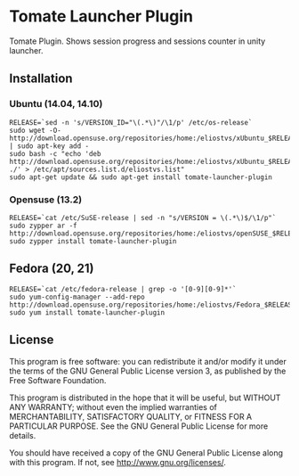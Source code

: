 Tomate Launcher Plugin
======================

Tomate Plugin. Shows session progress and sessions counter in unity launcher.

Installation
------------

### Ubuntu (14.04, 14.10)

```
RELEASE=`sed -n 's/VERSION_ID="\(.*\)"/\1/p' /etc/os-release`
sudo wget -O- http://download.opensuse.org/repositories/home:/eliostvs/xUbuntu_$RELEASE/Release.key | sudo apt-key add -
sudo bash -c "echo 'deb http://download.opensuse.org/repositories/home:/eliostvs/xUbuntu_$RELEASE/ ./' > /etc/apt/sources.list.d/eliostvs.list"
sudo apt-get update && sudo apt-get install tomate-launcher-plugin
```

### Opensuse (13.2)

```
RELEASE=`cat /etc/SuSE-release | sed -n "s/VERSION = \(.*\)$/\1/p"`
sudo zypper ar -f http://download.opensuse.org/repositories/home:/eliostvs/openSUSE_$RELEASE/home:eliostvs.repo
sudo zypper install tomate-launcher-plugin
```

## Fedora (20, 21)

```
RELEASE=`cat /etc/fedora-release | grep -o '[0-9][0-9]*'`
sudo yum-config-manager --add-repo http://download.opensuse.org/repositories/home:/eliostvs/Fedora_$RELEASE/home:eliostvs.repo
sudo yum install tomate-launcher-plugin
```

License
-------

This program is free software: you can redistribute it and/or modify it
under the terms of the GNU General Public License version 3, as published
by the Free Software Foundation.

This program is distributed in the hope that it will be useful, but
WITHOUT ANY WARRANTY; without even the implied warranties of
MERCHANTABILITY, SATISFACTORY QUALITY, or FITNESS FOR A PARTICULAR
PURPOSE.  See the GNU General Public License for more details.

You should have received a copy of the GNU General Public License along
with this program.  If not, see <http://www.gnu.org/licenses/>.
